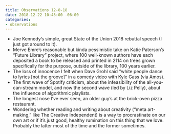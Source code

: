 ```yaml
---
title: Observations 12-8-18
date: 2018-12-22 10:45:00 -06:00
categories:
- observations
---
```


- Joe Kennedy’s simple, great State of the Union 2018 rebuttal speech (I just got around to it).
- Merve Emre’s reasonable but kinda pessimistic take on Katie Paterson’s “Future Library” project, where 100 well-known authors have each deposited a book to be released and printed in 2114 on trees grown specifically for the purpose, outside of the library, 100 years earlier.
- The loss of innocence I felt when Dave Grohl said “white people dance to lyrics [not the groove]” in a comedy video with Kyle Gass (via Amos).
- The first wave of Spotify criticism, about the infeasibility of the all-you-can-stream model, and now the second wave (led by Liz Pelly), about the influence of algorithmic playlists.
- The longest nose I’ve ever seen, an older guy’s at the brick-oven pizza restaurant.
- Wondering whether reading and writing about creativity (“meta art-making,” like The Creative Independent) is a way to procrastinate on our own art or if it’s just good, healthy rumination on this thing that we love. Probably the latter most of the time and the former sometimes.